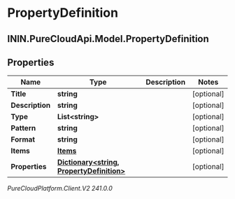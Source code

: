 # PropertyDefinition

## ININ.PureCloudApi.Model.PropertyDefinition

## Properties

|Name | Type | Description | Notes|
|------------ | ------------- | ------------- | -------------|
| **Title** | **string** |  | [optional] |
| **Description** | **string** |  | [optional] |
| **Type** | **List&lt;string&gt;** |  | [optional] |
| **Pattern** | **string** |  | [optional] |
| **Format** | **string** |  | [optional] |
| **Items** | [**Items**](Items) |  | [optional] |
| **Properties** | [**Dictionary&lt;string, PropertyDefinition&gt;**](PropertyDefinition) |  | [optional] |



_PureCloudPlatform.Client.V2 241.0.0_
